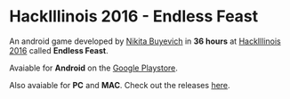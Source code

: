 # HackIllinois 2016 - Endless Feast
An android game developed by [Nikita Buyevich](http://nikitabuyevich.com/) in **36 hours** at [HackIllinois 2016](http://hackillinois2016s.devpost.com/) called **Endless Feast**.

Avaiable for **Android** on the [Google Playstore](https://play.google.com/store/apps/details?id=com.nikitabuyevich.EndlessFeast).

Also avaiable for **PC** and **MAC**. Check out the releases [here](https://github.com/nikitabuyevich/hackillinois-2016/releases).
